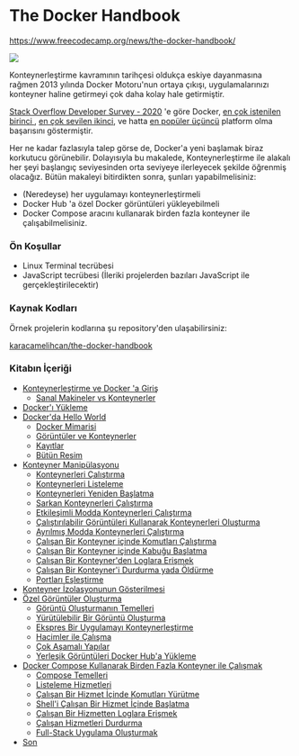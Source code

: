 # The Docker Handbook
https://www.freecodecamp.org/news/the-docker-handbook/

![](https://github.com/karacamelihcan/the-docker-handbook/blob/main/docker-handbook-github.png)

Konteynerleştirme kavramının tarihçesi oldukça eskiye dayanmasına rağmen 2013 yılında Docker Motoru'nun ortaya çıkışı, uygulamalarınızı konteyner haline getirmeyi çok daha kolay hale getirmiştir.

[Stack Overflow Developer Survey - 2020](https://insights.stackoverflow.com/survey/2020#overview) 'e göre  Docker, [en çok istenilen birinci ](https://insights.stackoverflow.com/survey/2020#technology-most-loved-dreaded-and-wanted-platforms-wanted5), [en çok sevilen ikinci](https://insights.stackoverflow.com/survey/2020#technology-most-loved-dreaded-and-wanted-platforms-loved5), ve hatta [en popüler üçüncü](https://insights.stackoverflow.com/survey/2020#technology-platforms) platform olma başarısını göstermiştir.

Her ne kadar fazlasıyla talep görse de, Docker'a yeni başlamak biraz korkutucu görünebilir. Dolayısıyla bu makalede, Konteynerleştirme ile alakalı her şeyi başlangıç seviyesinden orta seviyeye ilerleyecek şekilde öğrenmiş olacağız. Bütün makaleyi bitirdikten sonra, şunları yapabilmelisiniz:

-   (Neredeyse) her uygulamayı konteynerleştirmeli
-  Docker Hub 'a özel Docker görüntüleri yükleyebilmeli
-  Docker Compose aracını kullanarak birden fazla konteyner ile çalışabilmelisiniz.

### Ön Koşullar

-   Linux Terminal tecrübesi
-   JavaScript tecrübesi (İleriki projelerden bazıları JavaScript ile gerçekleştirilecektir)

### Kaynak Kodları
Örnek projelerin kodlarına şu repository'den ulaşabilirsiniz: 

[karacamelihcan/the-docker-handbook](https://github.com/karacamelihcan/the-docker-handbook)

### Kitabın İçeriği
-   [Konteynerleştirme ve Docker 'a Giriş](https://github.com/karacamelihcan/the-docker-handbook/blob/main/Sections/01.Konteynerle%C5%9Ftirme%20ve%20Docker'a%20Giri%C5%9F.md)
    -   [Sanal Makineler vs Konteynerler](https://github.com/karacamelihcan/the-docker-handbook/blob/main/Sections/02.Sanal%20Makineler%20vs%20Konteynerler.md)
-   [Docker'ı Yükleme](https://www.freecodecamp.org/news/the-docker-handbook/#installing-docker)
-   [Docker'da Hello World](https://www.freecodecamp.org/news/the-docker-handbook/#hello-world-in-docker)
    -   [Docker Mimarisi](https://www.freecodecamp.org/news/the-docker-handbook/#docker-architecture)
    -   [Görüntüler ve Konteynerler](https://www.freecodecamp.org/news/the-docker-handbook/#images-and-containers)
    -   [Kayıtlar](https://www.freecodecamp.org/news/the-docker-handbook/#registries)
    -   [Bütün Resim](https://www.freecodecamp.org/news/the-docker-handbook/#the-full-picture)
-   [Konteyner Manipülasyonu](https://www.freecodecamp.org/news/the-docker-handbook/#manipulating-containers)
    -   [Konteynerleri Çalıştırma](https://www.freecodecamp.org/news/the-docker-handbook/#running-containers)
    -   [Konteynerleri Listeleme](https://www.freecodecamp.org/news/the-docker-handbook/#listing-containers)
    -   [Konteynerleri Yeniden Başlatma](https://www.freecodecamp.org/news/the-docker-handbook/#restarting-containers)
    -   [Sarkan Konteynerleri Çalıştırma](https://www.freecodecamp.org/news/the-docker-handbook/#cleaning-up-dangling-containers)
    -   [Etkileşimli Modda Konteynerleri Çalıştırma](https://www.freecodecamp.org/news/the-docker-handbook/#running-containers-in-interactive-mode)
    -   [Çalıştırılabilir Görüntüleri Kullanarak Konteynerleri Oluşturma](https://www.freecodecamp.org/news/the-docker-handbook/#creating-containers-using-executable-images)
    -   [Ayrılmış Modda Konteynerleri Çalıştırma](https://www.freecodecamp.org/news/the-docker-handbook/#running-containers-in-detached-mode)
    -   [Çalışan Bir Konteyner içinde Komutları Çalıştırma](https://www.freecodecamp.org/news/the-docker-handbook/#executing-commands-inside-a-running-container)
    -   [Çalışan Bir Konteyner içinde Kabuğu Başlatma](https://www.freecodecamp.org/news/the-docker-handbook/#starting-shell-inside-a-running-container)
    -   [Çalışan Bir Konteyner'den Loglara Erişmek](https://www.freecodecamp.org/news/the-docker-handbook/#accessing-logs-from-a-running-container)
    -   [Çalışan Bir Konteyner'i Durdurma yada Öldürme](https://www.freecodecamp.org/news/the-docker-handbook/#stopping-or-killing-a-running-container)
    -   [Portları Eşleştirme](https://www.freecodecamp.org/news/the-docker-handbook/#mapping-ports)
-   [Konteyner İzolasyonunun Gösterilmesi](https://www.freecodecamp.org/news/the-docker-handbook/#demonstration-of-container-isolation)
-   [Özel Görüntüler Oluşturma](https://www.freecodecamp.org/news/the-docker-handbook/#creating-custom-images)
    -   [Görüntü Oluşturmanın Temelleri](https://www.freecodecamp.org/news/the-docker-handbook/#image-creation-basics)
    -   [Yürütülebilir Bir Görüntü Oluşturma](https://www.freecodecamp.org/news/the-docker-handbook/#creating-an-executable-image)
    -   [Ekspres Bir Uygulamayı Konteynerleştirme](https://www.freecodecamp.org/news/the-docker-handbook/#containerizing-an-express-application)
    -   [Hacimler ile Çalışma ](https://www.freecodecamp.org/news/the-docker-handbook/#working-with-volumes)
    -   [Çok Aşamalı Yapılar](https://www.freecodecamp.org/news/the-docker-handbook/#multi-staged-builds)
    -   [Yerleşik Görüntüleri Docker Hub'a Yükleme](https://www.freecodecamp.org/news/the-docker-handbook/#uploading-built-images-to-docker-hub)
-   [Docker Compose Kullanarak Birden Fazla Konteyner ile Çalışmak ](https://www.freecodecamp.org/news/the-docker-handbook/#working-with-multi-container-applications-using-docker-compose)
    -   [Compose Temelleri](https://www.freecodecamp.org/news/the-docker-handbook/#compose-basics)
    -   [Listeleme Hizmetleri](https://www.freecodecamp.org/news/the-docker-handbook/#listing-services)
    -   [Çalışan Bir Hizmet İçinde Komutları Yürütme](https://www.freecodecamp.org/news/the-docker-handbook/#executing-commands-inside-a-running-service)
    -   [Shell'i Çalışan Bir Hizmet İçinde Başlatma](https://www.freecodecamp.org/news/the-docker-handbook/#starting-shell-inside-a-running-service)
    -   [Çalışan Bir Hizmetten Loglara Erişmek](https://www.freecodecamp.org/news/the-docker-handbook/#accessing-logs-from-a-running-service)
    -   [Çalışan Hizmetleri Durdurma](https://www.freecodecamp.org/news/the-docker-handbook/#stopping-running-services)
    -   [Full-Stack Uygulama Oluşturmak](https://www.freecodecamp.org/news/the-docker-handbook/#composing-a-full-stack-application)
-   [Son](https://www.freecodecamp.org/news/the-docker-handbook/#conclusion)
